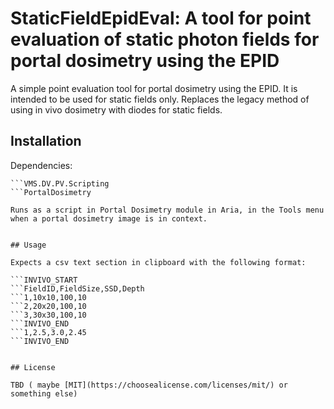 # StaticFieldEpidEval: A tool for point evaluation of static photon fields for portal dosimetry using the EPID

A simple point evaluation tool for portal dosimetry using the EPID. It is intended to be used for static fields only.
Replaces the legacy method of using in vivo dosimetry with diodes for static fields.

## Installation

Dependencies:

```VMS.CA.Scripting
```VMS.DV.PV.Scripting
```PortalDosimetry

Runs as a script in Portal Dosimetry module in Aria, in the Tools menu when a portal dosimetry image is in context.


## Usage

Expects a csv text section in clipboard with the following format:

```INVIVO_START
```FieldID,FieldSize,SSD,Depth
```1,10x10,100,10
```2,20x20,100,10
```3,30x30,100,10
```INVIVO_END
```1,2.5,3.0,2.45
```INVIVO_END


## License

TBD ( maybe [MIT](https://choosealicense.com/licenses/mit/) or something else)